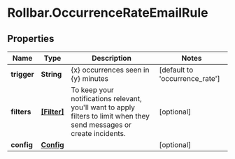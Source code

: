 # Rollbar.OccurrenceRateEmailRule

## Properties

Name | Type | Description | Notes
------------ | ------------- | ------------- | -------------
**trigger** | **String** | {x} occurrences seen in {y} minutes | [default to &#39;occurrence_rate&#39;]
**filters** | [**[Filter]**](Filter.md) | To keep your notifications relevant, you&#39;ll want to apply filters to limit when they send messages or create incidents. | [optional] 
**config** | [**Config**](Config.md) |  | [optional] 


